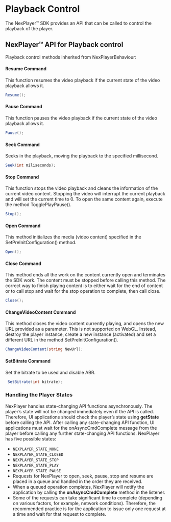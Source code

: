 # Playback Control
The NexPlayer™ SDK provides an API that can be called to control the playback of the player.
## NexPlayer™ API for Playback control
Playback control methods inherited from NexPlayerBehaviour:
#### Resume Command
This function resumes the video playback if the current state of the video playback allows it.
```csharp
Resume();
```
#### Pause Command
This function pauses the video playback if the current state of the video playback allows it.
```csharp
Pause();
```
#### Seek Command
Seeks in the playback, moving the playback to the specified millisecond.
```csharp
Seek(int miliseconds);
```
#### Stop Command
This function stops the video playback and cleans the information of the current video content.
Stopping the video will interrupt the current playback and will set the current time to 0.
To open the same content again, execute the method TogglePlayPause().
```csharp
Stop();
```
#### Open Command
This method initializes the media (video content) specified in the SetPreInitConfiguration() method.
```csharp
Open();
```
#### Close Command
This method ends all the work on the content currently open and terminates the SDK work. The content must be stopped before calling this method. The correct way to finish playing content is to either wait for the end of content or to call stop and wait for the stop operation to complete, then call close.
```csharp
Close();
```
#### ChangeVideoContent Command
This method closes the video content currently playing, and opens the new URL provided as a parameter.
This is not supported on WebGL. Instead, destroy the player instance, create a new instance (activated) and set a different URL in the method SetPreInitConfiguration().
```csharp
ChangeVideoContent(string NewUrl);
```
#### SetBitrate Command
Set the bitrate to be used and disable ABR.
```csharp
 SetBitrate(int bitrate);
```
### Handling the Player States
NexPlayer handles state-changing API functions asynchronously. The player’s state will not be changed immediately even if the API is called. Therefore, UI applications should check the player’s state using **getState** before calling the API. After calling any state-changing API function, UI applications must wait for the onAsyncCmdComplete message from the player before calling any further state-changing API functions.
NexPlayer has five possible states:
- `NEXPLAYER_STATE_NONE`
- `NEXPLAYER_STATE_CLOSED`
- `NEXPLAYER_STATE_STOP`
- `NEXPLAYER_STATE_PLAY`
- `NEXPLAYER_STATE_PAUSE`
- Requests for NexPlayer to open, seek, pause, stop and resume are placed in a queue and handled in the order they are received.
- When a queued operation completes, NexPlayer will notify the application by calling the **onAsyncCmdComplete** method in the listener.
- Some of the requests can take significant time to complete (depending on various factors, for example, network conditions). Therefore, the recommended practice is for the application to issue only one request at a time and wait for that request to complete.